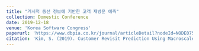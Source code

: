 ```yaml
---
title: "거시적 동선 정보에 기반한 고객 재방문 예측"
collection: Domestic Conference
date: 2019-12-18
venue: 'Korea Software Congress'
paperurl: 'https://www.dbpia.co.kr/journal/articleDetail?nodeId=NODE07502958'
citation: 'Kim, S. (2019). Customer Revisit Prediction Using Macroscale Mobility Information. Korea Software Congress.'
---
```

